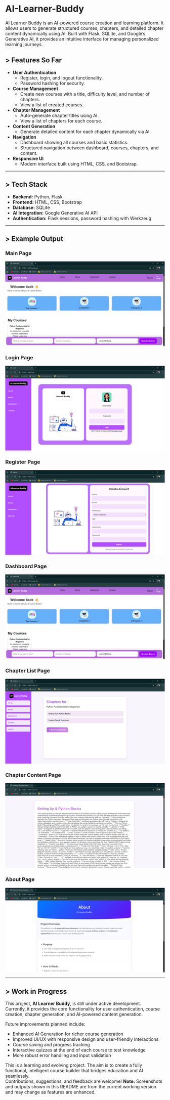 # AI-Learner-Buddy
AI Learner Buddy is an AI-powered course creation and learning platform. It allows users to generate structured courses, chapters, and detailed chapter content dynamically using AI. Built with Flask, SQLite, and Google’s Generative AI, it provides an intuitive interface for managing personalized learning journeys.
## > Features So Far

- **User Authentication**
  - Register, login, and logout functionality.
  - Password hashing for security.
- **Course Management**
  - Create new courses with a title, difficulty level, and number of chapters.
  - View a list of created courses.
- **Chapter Management**
  - Auto-generate chapter titles using AI.
  - View a list of chapters for each course.
- **Content Generation**
  - Generate detailed content for each chapter dynamically via AI.
- **Navigation**
  - Dashboard showing all courses and basic statistics.
  - Structured navigation between dashboard, courses, chapters, and content.
- **Responsive UI**
  - Modern interface built using HTML, CSS, and Bootstrap.

---

## > Tech Stack

- **Backend:** Python, Flask  
- **Frontend:** HTML, CSS, Bootstrap  
- **Database:** SQLite  
- **AI Integration:** Google Generative AI API  
- **Authentication:** Flask sessions, password hashing with Werkzeug  

---
## > Example Output

### Main Page  
![Main Page Screenshot](output/dashboard.png)
### Login Page  
![Login Page Screenshot](output/login.png)
### Register Page  
![Register Page Screenshot](output/register.png)
### Dashboard Page  
![Dashboard Page Screenshot](output/dashboard.png)
### Chapter List Page  
![Chapter List Page Screenshot](output/chapterlist.png)
### Chapter Content Page  
![Chapter Content Page Screenshot](output/chaptercontent.png)
### About Page  
![About Page Screenshot](output/about1.png)

---
## > Work in Progress

This project, **AI Learner Buddy**, is still under active development.  
Currently, it provides the core functionality for user authentication, course creation, chapter generation, and AI-powered content generation.  

Future improvements planned include:

-  Enhanced AI Generation for richer course generation  
-  Improved UI/UX with responsive design and user-friendly interactions  
-  Course saving and progress tracking    
-  Interactive quizzes at the end of each course to test knowledge  
-  More robust error handling and input validation    

This is a learning and evolving project. The aim is to create a fully functional, intelligent course builder that bridges education and AI seamlessly.  
Contributions, suggestions, and feedback are welcome!
**Note:** Screenshots and outputs shown in this README are from the current working version and may change as features are enhanced.
